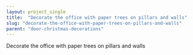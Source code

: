 ```yaml
---
layout: project_single
title:  "Decorate the office with paper trees on pillars and walls"
slug: "decorate-the-office-with-paper-trees-on-pillars-and-walls"
parent: "door-christmas-decorations"
---
```

Decorate the office with paper trees on pillars and walls